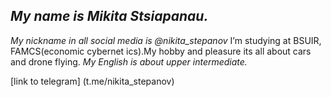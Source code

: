 ## *My name is Mikita Stsiapanau.*
_My nickname in all social media is @nikita_stepanov_
I’m studying at BSUIR, FAMCS(economic cybernet ics).My hobby and pleasure its all about cars and drone flying.
*My English is about upper intermediate.* 

[link to telegram] (t.me/nikita_stepanov)